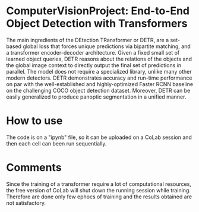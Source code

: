 # ComputerVisionProject: End-to-End Object Detection with Transformers

The main ingredients of the DEtection TRansformer or DETR, are a set-based global loss that forces unique predictions via bipartite matching, and a transformer encoder-decoder architecture. 
Given a fixed small set of learned object queries, DETR reasons about the relations of the objects and the global image context to directly output the final set of predictions in parallel. The model does not require a specialized library, unlike many other modern detectors. DETR demonstrates accuracy and run-time performance on par with the well-established and highly-optimized Faster RCNN baseline on the challenging COCO object detection dataset. Moreover, DETR can be easily generalized to produce panoptic segmentation in a unified manner.

# How to use
The code is on a "ipynb" file, so it can be uploaded on a CoLab session and then each cell can been run sequentially.

# Comments
Since the training of a transformer require a lot of computational resources, the free version of CoLab will shut down the running session while training.
Therefore are done only few ephocs of training and the results obtained are not satisfactory.
